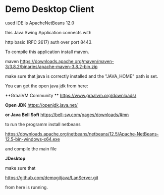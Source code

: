 
Demo Desktop Client
============================================================

used IDE is ApacheNetBeans 12.0

this Java Swing Application connects with 

http basic (RFC 2617) auth over port 8443.





To compile this application install maven.

maven
https://downloads.apache.org/maven/maven-3/3.8.2/binaries/apache-maven-3.8.2-bin.zip

make sure that java is correctly installed and the "JAVA_HOME" path is set.

You can get the open java jdk from here:


**GraalVM Community **
https://www.graalvm.org/downloads/


**Open JDK**
https://openjdk.java.net/

**or Java Bell Soft**
https://bell-sw.com/pages/downloads/#mn



to run the programm install netbeans

https://downloads.apache.org/netbeans/netbeans/12.5/Apache-NetBeans-12.5-bin-windows-x64.exe

and compile the main file 

**JDesktop**



make sure that 

https://github.com/demogitjava/LanServer.git

from here is running.









